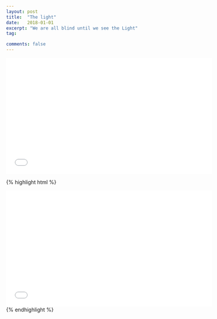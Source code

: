 ```yaml
---
layout: post
title:  "The light"
date:   2018-01-01
excerpt: "We are all blind until we see the Light"
tag:

comments: false
---
```

<iframe width="560" height="315" src="//www.youtube.com/watch?v=Rpq35wyDi7I" frameborder="0"> </iframe>

{% highlight html %}
<iframe width="560" height="315" src="//www.youtube.com/watch?v=Rpq35wyDi7I" frameborder="0"> </iframe>
{% endhighlight %}
